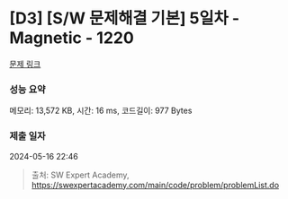 # [D3] [S/W 문제해결 기본] 5일차 - Magnetic - 1220 

[문제 링크](https://swexpertacademy.com/main/code/problem/problemDetail.do?contestProbId=AV14hwZqABsCFAYD) 

### 성능 요약

메모리: 13,572 KB, 시간: 16 ms, 코드길이: 977 Bytes

### 제출 일자

2024-05-16 22:46



> 출처: SW Expert Academy, https://swexpertacademy.com/main/code/problem/problemList.do